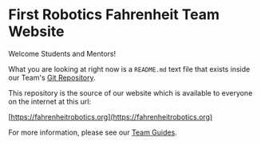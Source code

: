 # First Robotics Fahrenheit Team Website

Welcome Students and Mentors! 

What you are looking at right now is a `README.md` text file that exists inside our Team's [Git Repository](https://github.com/Fahrenheit6882/Fahrenheit6882.github.io). 

This repository is the source of our website which is available to everyone on the internet at this url: 

[https://fahrenheitrobotics.org](https://fahrenheitrobotics.org)

For more information, please see our [Team Guides](http://localhost:3000/site/docs/welcome). 